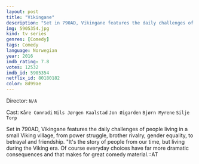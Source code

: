 ```yaml
---
layout: post
title: "Vikingane"
description: "Set in 790AD, Vikingane features the daily challenges of people living in a small Viking village, from power struggle, brother rivalry, gender equality, to betrayal and friendship. It's the story of people from our time, but living during the Viking era. Of course everyday choices have far more dramatic consequences and that makes for great comedy material..."
img: 5905354.jpg
kind: tv series
genres: [Comedy]
tags: Comedy 
language: Norwegian
year: 2016
imdb_rating: 7.8
votes: 12532
imdb_id: 5905354
netflix_id: 80180182
color: 8d99ae
---
```

Director: `N/A`  

Cast: `Kåre Conradi` `Nils Jørgen Kaalstad` `Jon Øigarden` `Bjørn Myrene` `Silje Torp` 

Set in 790AD, Vikingane features the daily challenges of people living in a small Viking village, from power struggle, brother rivalry, gender equality, to betrayal and friendship. "It's the story of people from our time, but living during the Viking era. Of course everyday choices have far more dramatic consequences and that makes for great comedy material.::AT